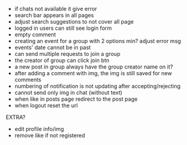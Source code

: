 - if chats not available it give error
- search bar appears in all pages
- adjust search suggestions to not cover all page
- logged in users can still see login form
- empty comment
- creating an event for a group with 2 options min? adjust error msg
- events' date cannot be in past
- can send multiple requests to join a group
- the creator of group can click join btn
- a new post in group always have the group creator name on it?
- after adding a comment with img, the img is still saved for new comments
- numbering of notification is not updating after accepting/rejecting
- cannot send only img in chat (without text)
- when like in posts page redirect to the post page
- when logout reset the url 

EXTRA?

- edit profile info/img
- remove like if not registered
